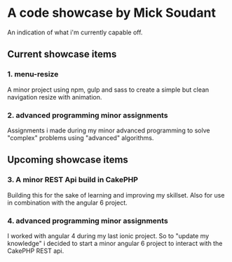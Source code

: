 A code showcase by Mick Soudant
============

An indication of what i'm currently capable off. 

## Current showcase items

### 1. menu-resize
A minor project using npm, gulp and sass to create a simple but clean navigation resize with animation.

### 2. advanced programming minor assignments
Assignments i made during my minor advanced programming to solve "complex" problems using "advanced" algorithms.

## Upcoming showcase items

### 3. A minor REST Api build in CakePHP
Building this for the sake of learning and improving my skillset. Also for use in combination with the angular 6 project.

### 4. advanced programming minor assignments
I worked with angular 4 during my last ionic project. So to "update my knowledge" i decided to start a minor angular 6 project to interact with the CakePHP REST api.